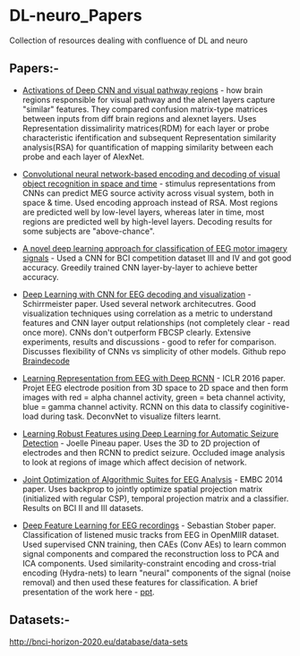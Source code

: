 # DL-neuro_Papers
Collection of resources dealing with confluence of DL and neuro

## Papers:-
+ [Activations of Deep CNN and visual pathway regions](https://www.biorxiv.org/content/biorxiv/early/2017/08/29/133694.full.pdf) - how brain regions responsible for visual pathway and the alenet layers capture "similar" features. They compared confusion matrix-type matrices between inputs from diff brain regions and alexnet layers. Uses Representation dissimalirity matrices(RDM) for each layer or probe characteristic ifentification and subsequent Representation similarity analysis(RSA) for quantification of mapping similarity between each probe and each layer of AlexNet.
+ [Convolutional neural network-based encoding and decoding of visual object recognition in space and time](http://www.sciencedirect.com/science/article/pii/S1053811917305864?via%3Dihub) - stimulus representations from CNNs can predict MEG source activity across visual system, both in space & time. Used encoding approach instead of RSA. Most regions are predicted well by low-level layers, whereas later in time, most regions are predicted well by high-level layers. Decoding results for some subjects are "above-chance".

+ [A novel deep learning approach for classification of EEG motor imagery signals](http://iopscience.iop.org/article/10.1088/1741-2560/14/1/016003/meta;jsessionid=47DB0AD1A3CDEDCA4054F70D1C3010AD.c2.iopscience.cld.iop.org) - Used a CNN for BCI competition dataset III and IV and got good accuracy. Greedily trained CNN layer-by-layer to achieve better accuracy.

+ [Deep Learning with CNN for EEG decoding and visualization](http://onlinelibrary.wiley.com.proxy3.library.mcgill.ca/doi/10.1002/hbm.23730/epdf) - Schirrmeister paper. Used several network architecutres. Good visualization techniques using correlation as a metric to understand features and CNN layer output relationships (not completely clear - read once more). CNNs don't outperform FBCSP clearly. Extensive experiments, results and discussions - good to refer for comparison. Discusses flexibility of CNNs vs simplicity of other models. Github repo [Braindecode](https://github.com/robintibor/braindecode)

+ [Learning Representation from EEG with Deep RCNN](https://arxiv.org/pdf/1511.06448.pdf) - ICLR 2016 paper. Projet EEG electrode position from 3D space to 2D space and then form images with red = alpha channel activity, green = beta channel activity, blue = gamma channel activity. RCNN on this data to classify coginitive-load during task. DeconvNet to visualize filters learnt.

+ [Learning Robust Features using Deep Learning for Automatic Seizure Detection](https://arxiv.org/pdf/1608.00220.pdf) - Joelle Pineau paper. Uses the 3D to 2D projection of electrodes and then RCNN to predict seizure. Occluded image analysis to look at regions of image which affect decision of network. 

+ [Joint Optimization of Algorithmic Suites for EEG Analysis](http://ieeexplore.ieee.org/stamp/stamp.jsp?tp=&arnumber=6944253) - EMBC 2014 paper. Uses backprop to jointly optimize spatial projection matrix (initialized with regular CSP), temporal projection matrix and a classifier. Results on BCI II and III datasets. 

+ [Deep Feature Learning for EEG recordings](https://arxiv.org/pdf/1511.04306.pdf) - Sebastian Stober paper. Classification of listened music tracks from EEG in OpenMIIR dataset. Used supervised CNN training, then CAEs (Conv AEs) to learn common signal components and compared the reconstruction loss to PCA and ICA components. Used similarity-constraint encoding and cross-trial encoding (Hydra-nets) to learn "neural" components of the signal (noise removal) and then used these features for classification. A brief presentation of the work here - [ppt](http://bib.sebastianstober.de/2015-12-01_BMI.pdf).

## Datasets:-
http://bnci-horizon-2020.eu/database/data-sets
